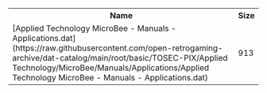 <table>
<tr><th>Name</th><th>Size</th></tr>
<tr><td>
[Applied Technology MicroBee - Manuals - Applications.dat](https://raw.githubusercontent.com/open-retrogaming-archive/dat-catalog/main/root/basic/TOSEC-PIX/Applied Technology/MicroBee/Manuals/Applications/Applied Technology MicroBee - Manuals - Applications.dat)
</td><td>913</td></tr>
</table>

